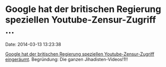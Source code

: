 Google hat der britischen Regierung speziellen Youtube-Zensur-Zugriff \...
==========================================================================

Date: 2014-03-13 13:23:38

[Google hat der britischen Regierung speziellen Youtube-Zensur-Zugriff
eingeräumt](http://www.irishtimes.com/business/sectors/technology/youtube-to-be-monitored-by-british-security-1.1722722).
Begründung: Die ganzen Jihadisten-Videos!1!!
